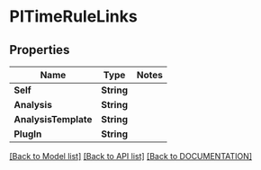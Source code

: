 # PITimeRuleLinks

## Properties
Name | Type | Notes
------------ | ------------- | -------------
**Self** | **String**
**Analysis** | **String**
**AnalysisTemplate** | **String**
**PlugIn** | **String**

[[Back to Model list]](../../DOCUMENTATION.md#documentation-for-models) [[Back to API list]](../../DOCUMENTATION.md#documentation-for-api-endpoints) [[Back to DOCUMENTATION]](../../DOCUMENTATION.md)
